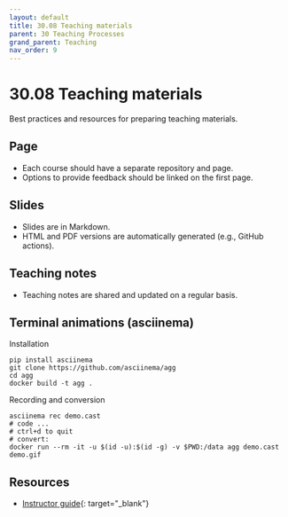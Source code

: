 ```yaml
---
layout: default
title: 30.08 Teaching materials
parent: 30 Teaching Processes
grand_parent: Teaching
nav_order: 9
---
```


# 30.08 Teaching materials

Best practices and resources for preparing teaching materials.

## Page

- Each course should have a separate repository and page. 
- Options to provide feedback should be linked on the first page.

## Slides

- Slides are in Markdown.
- HTML and PDF versions are automatically generated (e.g., GitHub actions).

## Teaching notes

- Teaching notes are shared and updated on a regular basis.

## Terminal animations (asciinema)

Installation
```
pip install asciinema
git clone https://github.com/asciinema/agg
cd agg
docker build -t agg .
```

Recording and conversion
```
asciinema rec demo.cast
# code ...
# ctrl+d to quit
# convert:
docker run --rm -it -u $(id -u):$(id -g) -v $PWD:/data agg demo.cast demo.gif
```

## Resources

- [Instructor guide](https://coderefinery.github.io/documentation/guide/){: target="_blank"}
